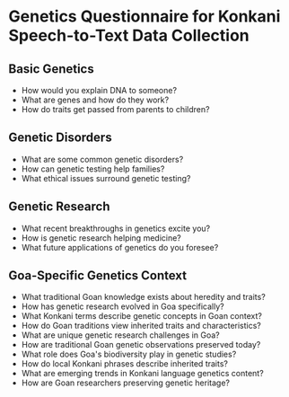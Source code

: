 # Genetics Questionnaire for Konkani Speech-to-Text Data Collection

## Basic Genetics

- How would you explain DNA to someone?
- What are genes and how do they work?
- How do traits get passed from parents to children?

## Genetic Disorders

- What are some common genetic disorders?
- How can genetic testing help families?
- What ethical issues surround genetic testing?

## Genetic Research

- What recent breakthroughs in genetics excite you?
- How is genetic research helping medicine?
- What future applications of genetics do you foresee?

## Goa-Specific Genetics Context

- What traditional Goan knowledge exists about heredity and traits?
- How has genetic research evolved in Goa specifically?
- What Konkani terms describe genetic concepts in Goan context?
- How do Goan traditions view inherited traits and characteristics?
- What are unique genetic research challenges in Goa?
- How are traditional Goan genetic observations preserved today?
- What role does Goa's biodiversity play in genetic studies?
- How do local Konkani phrases describe inherited traits?
- What are emerging trends in Konkani language genetics content?
- How are Goan researchers preserving genetic heritage?

